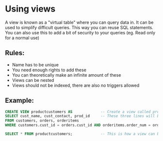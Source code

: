 # Using views

A view is known as a "virtual table" where you can query data in. It can be used to simplify difficult queries. This way you can reuse SQL statements. You can also use this to add a bit of security to your queries \(eg. Read only for a normal use\)

## Rules:

* Name has to be unique
* You need enough rights to add these
* You can theoretically make an infinite amount of these
* Views can be nested
* Views should not be indexed, there are also no triggers allowed

## Example:

```sql
CREATE VIEW productcustomers AS             -- Create a view called productcustomers
SELECT cust_name, cust_contact, prod_id     -- These three lines will be executed when you use this view
FROM customers, orders, orderitems
WHERE customers.cust_id = orders.cust_id AND orderitems.order_num = orders.order_num;

SELECT * FROM productcustomers;             -- This is how a view can be used
```

